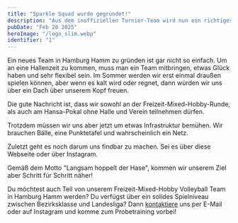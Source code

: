 ```yaml
---
title: "Sparkle Squad wurde gegründet!"
description: "Aus dem inoffiziellen Turnier-Team wird nun ein richtiges Mixed/Hobby-Team gegründet."
pubDate: "Feb 28 2025"
heroImage: "/logo_slim.webp"
identifier: "1"
---
```


Ein neues Team in Hamburg Hamm zu gründen ist gar nicht so einfach. 
Um an eine Hallenzeit zu kommen, muss man ein Team mitbringen, etwas Glück haben und sehr flexibel sein.
Im Sommer werden wir erst einmal draußen spielen können, aber wenn es kalt wird oder regnet, dann würden wir uns über ein Dach über unserem Kopf freuen.

Die gute Nachricht ist, dass wir sowohl an der Freizeit-Mixed-Hobby-Runde, als auch am Hansa-Pokal ohne Halle und Verein teilnehmen dürfen.

Trotzdem müssen wir uns aber jetzt um etwas Infrastruktur bemühen. Wir brauchen Bälle, eine Punktetafel und wahrscheinlich ein Netz.

Zuletzt geht es noch darum uns findbar zu machen. 
Sei es über diese Webseite oder über Instagram. 

Gemäß dem Motto "Langsam hoppelt der Hase", kommen wir unserem Ziel aber Schritt für Schritt näher!

Du möchtest auch Teil von unserem Freizeit-Mixed-Hobby Volleyball Team in Hamburg Hamm werden?
Du verfügst über ein solides Spielniveau zwischen Bezirksklasse und Landesliga?
Dann [kontaktiere](/de/contact/) uns per E-Mail oder auf Instagram und komme zum Probetraining vorbei!
